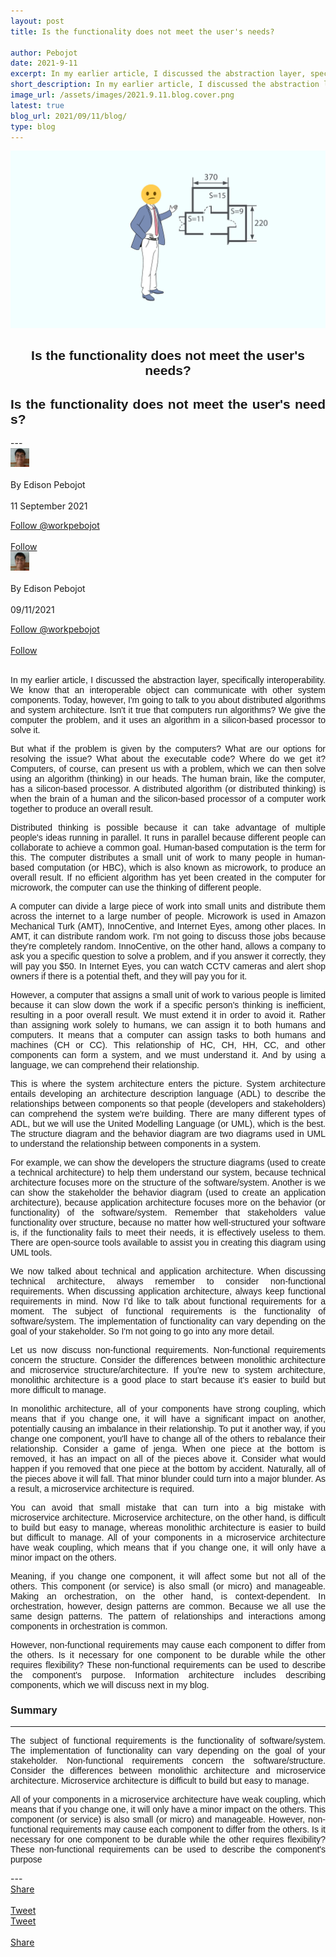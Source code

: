 ```yaml
---
layout: post
title: Is the functionality does not meet the user's needs?

author: Pebojot
date: 2021-9-11
excerpt: In my earlier article, I discussed the abstraction layer, specifically interoperability. We know that an interoperable object can communicate with other system components. Today, however, I'm going to talk to you about distributed algorithms and system architecture.
short_description: In my earlier article, I discussed the abstraction layer, specifically interoperability. We know that an interoperable object can communicate with other system components.
image_url: /assets/images/2021.9.11.blog.cover.png
latest: true
blog_url: 2021/09/11/blog/
type: blog
---
```

<img src="/assets/images/2021.9.11.blog.cover.png" class="rounded img-fluid">

<div class="desktop__size " style="text-align: center;font-family:sans-serif;word-spacing: 0px;">
    <h2>Is the functionality does not meet the user's needs?</h2>
</div>
<div class="mobile__size " style="text-align: justify;word-break: break-all;font-family:sans-serif;word-spacing: 0px;">
    <h2>Is the functionality does not meet the user's needs?</h2>
</div>
---

  <div class="desktop__size ">
    <div class="d-flex align-items-center">
      <div class="align-self-center">
        <small class="text-muted">
          <img src="/assets/images/2x2.webp" width="30" height="30" class="img-fluid rounded-circle"
            alt="Edison Pebojot">
        </small>
      </div>
      &nbsp;
      <div class="align-self-center">
        By Edison Pebojot
      </div>
      &nbsp;
      <div class="align-self-center">
        11 September 2021
      </div>
    </div>
    <p></p>
    <div class="d-flex align-items-center">
      <div class="align-self-center">
        <a href="https://twitter.com/workpebojot?ref_src=twsrc%5Etfw" class="twitter-follow-button" data-size="large"
          data-show-screen-name="false" data-show-count="false">Follow @workpebojot</a>
        <script async src="https://platform.twitter.com/widgets.js" charset="utf-8"></script>
      </div>
      &nbsp;
      <div class="align-self-center">
        <a class="github-button" href="https://github.com/workpebojot"
          data-color-scheme="no-preference: light; light: light; dark: light;" data-size="large"
          aria-label="Follow @workpebojot on GitHub">Follow</a>
      </div>
    </div>
  </div>


<div class="mobile__size">
    <div class="d-flex align-items-center">
        <div class="align-self-center">
            <small class="text-muted">
                <img src="/assets/images/2x2.webp" width="30" height="30" class="img-fluid rounded-circle"  alt="Edison Pebojot">
            </small>
        </div>
        &nbsp;
        <div class="align-self-center">
            By Edison Pebojot
        </div>
        &nbsp;
        <div class="align-self-center flex-grow-1">
            09/11/2021
        </div>
    </div>
    <p></p>
    <div class="d-flex align-items-center justify-content-start">
        <div class="align-self-center">
            <a href="https://twitter.com/workpebojot?ref_src=twsrc%5Etfw" class="twitter-follow-button align-self-center" data-show-screen-name="false" data-show-count="false">Follow @workpebojot</a><script async src="https://platform.twitter.com/widgets.js" charset="utf-8"></script>
        </div>
        &nbsp;
        <div class="align-self-center">
            <a class="github-button align-self-center" href="https://github.com/workpebojot" aria-label="Follow @workpebojot on GitHub">Follow</a>
        </div>
    </div>
</div>
<br />
<div style="text-align: justify;word-break: keep-all;font-family:sans-serif;">
    <p>In my earlier article, I discussed the abstraction layer, specifically interoperability. We know that an interoperable object can communicate with other system components. Today, however, I'm going to talk to you about distributed algorithms and system architecture. Isn't it true that computers run algorithms? We give the computer the problem, and it uses an algorithm in a silicon-based processor to solve it.</p>
    <p>But what if the problem is given by the computers? What are our options for resolving the issue? What about the executable code? Where do we get it? Computers, of course, can present us with a problem, which we can then solve using an algorithm (thinking) in our heads. The human brain, like the computer, has a silicon-based processor. A distributed algorithm (or distributed thinking) is when the brain of a human and the silicon-based processor of a computer work together to produce an overall result.</p>
    <p>Distributed thinking is possible because it can take advantage of multiple people's ideas running in parallel. It runs in parallel because different people can collaborate to achieve a common goal. Human-based computation is the term for this. The computer distributes a small unit of work to many people in human-based computation (or HBC), which is also known as microwork, to produce an overall result. If no efficient algorithm has yet been created in the computer for microwork, the computer can use the thinking of different people.</p>
    <p>A computer can divide a large piece of work into small units and distribute them across the internet to a large number of people. Microwork is used in Amazon Mechanical Turk (AMT), InnoCentive, and Internet Eyes, among other places. In AMT, it can distribute random work. I'm not going to discuss those jobs because they're completely random. InnoCentive, on the other hand, allows a company to ask you a specific question to solve a problem, and if you answer it correctly, they will pay you $50. In Internet Eyes, you can watch CCTV cameras and alert shop owners if there is a potential theft, and they will pay you for it.</p>
    <p>However, a computer that assigns a small unit of work to various people is limited because it can slow down the work if a specific person's thinking is inefficient, resulting in a poor overall result. We must extend it in order to avoid it. Rather than assigning work solely to humans, we can assign it to both humans and computers. It means that a computer can assign tasks to both humans and machines (CH or CC). This relationship of HC, CH, HH, CC, and other components can form a system, and we must understand it. And by using a language, we can comprehend their relationship.</p>
    <p>This is where the system architecture enters the picture. System architecture entails developing an architecture description language (ADL) to describe the relationships between components so that people (developers and stakeholders) can comprehend the system we're building. There are many different types of ADL, but we will use the United Modelling Language (or UML), which is the best. The structure diagram and the behavior diagram are two diagrams used in UML to understand the relationship between components in a system.</p>
    <p>For example, we can show the developers the structure diagrams (used to create a technical architecture) to help them understand our system, because technical architecture focuses more on the structure of the software/system. Another is we can show the stakeholder the behavior diagram (used to create an application architecture), because application architecture focuses more on the behavior (or functionality) of the software/system. Remember that stakeholders value functionality over structure, because no matter how well-structured your software is, if the functionality fails to meet their needs, it is effectively useless to them. There are open-source tools available to assist you in creating this diagram using UML tools.</p>
    <p>We now talked about technical and application architecture. When discussing technical architecture, always remember to consider non-functional requirements. When discussing application architecture, always keep functional requirements in mind. Now I'd like to talk about functional requirements for a moment. The subject of functional requirements is the functionality of software/system. The implementation of functionality can vary depending on the goal of your stakeholder. So I'm not going to go into any more detail.</p>
    <p>Let us now discuss non-functional requirements. Non-functional requirements concern the structure. Consider the differences between monolithic architecture and microservice structure/architecture. If you're new to system architecture, monolithic architecture is a good place to start because it's easier to build but more difficult to manage.</p>
    <p>In monolithic architecture, all of your components have strong coupling, which means that if you change one, it will have a significant impact on another, potentially causing an imbalance in their relationship. To put it another way, if you change one component, you'll have to change all of the others to rebalance their relationship. Consider a game of jenga. When one piece at the bottom is removed, it has an impact on all of the pieces above it. Consider what would happen if you removed that one piece at the bottom by accident. Naturally, all of the pieces above it will fall. That minor blunder could turn into a major blunder. As a result, a microservice architecture is required.</p>
    <p>You can avoid that small mistake that can turn into a big mistake with microservice architecture. Microservice architecture, on the other hand, is difficult to build but easy to manage, whereas monolithic architecture is easier to build but difficult to manage. All of your components in a microservice architecture have weak coupling, which means that if you change one, it will only have a minor impact on the others.</p>
    <p>Meaning, if you change one component, it will affect some but not all of the others. This component (or service) is also small (or micro) and manageable. Making an orchestration, on the other hand, is context-dependent. In orchestration, however, design patterns are common. Because we all use the same design patterns. The pattern of relationships and interactions among components in orchestration is common.</p>
    <p>However, non-functional requirements may cause each component to differ from the others. Is it necessary for one component to be durable while the other requires flexibility? These non-functional requirements can be used to describe the component's purpose. Information architecture includes describing components, which we will discuss next in my blog.</p>
    <h3>Summary</h3>
    <hr />
    <p>The subject of functional requirements is the functionality of software/system. The implementation of functionality can vary depending on the goal of your stakeholder. Non-functional requirements concern the software/structure. Consider the differences between monolithic architecture and microservice architecture. Microservice architecture is difficult to build but easy to manage. </p>
    <p>All of your components in a microservice architecture have weak coupling, which means that if you change one, it will only have a minor impact on the others. This component (or service) is also small (or micro) and manageable. However, non-functional requirements may cause each component to differ from the others. Is it necessary for one component to be durable while the other requires flexibility? These non-functional requirements can be used to describe the component's purpose</p>
</div>
---
<div class="desktop__size ">
  <div class="d-flex align-items-center">
    <div class="align-self-center">
      <div class="fb-share-button align-self-center" style="vertical-align: super;top:-2px" data-href="https://www.pebojot.com/2021/09/11/blog/" data-layout="button" data-size="large"><a target="_blank" href="https://www.facebook.com/sharer/sharer.php?u=https%3A%2F%2Fdevelopers.facebook.com%2Fdocs%2Fplugins%2F&amp;src=sdkpreparse" class="fb-xfbml-parse-ignore">Share</a></div>
    </div>
    &nbsp;
    <div class="align-self-center">
      <a href="https://twitter.com/share?ref_src=twsrc%5Etfw" class="twitter-share-button" data-size="large"
        data-show-screen-name="false" data-show-count="false" data-via="workpebojot">Tweet</a>
      <script async src="https://platform.twitter.com/widgets.js" charset="utf-8"></script>
    </div>
  </div>
</div>

<div class="mobile__size">
    <div class="d-flex align-items-center justify-content-start">
        <div class="align-self-center">
            <a href="https://twitter.com/share?ref_src=twsrc%5Etfw" class="twitter-share-button align-self-center" data-show-screen-name="false" data-show-count="false" data-via="workpebojot">Tweet</a><script async src="https://platform.twitter.com/widgets.js" charset="utf-8"></script>
        </div>
        &nbsp;
        <div class="align-self-center">
            <div class="fb-share-button align-self-center" style="vertical-align: super;top:-2px" data-href="https://www.pebojot.com/2021/09/11/blog/" data-layout="button" data-size="small"><a target="_blank" href="https://www.facebook.com/sharer/sharer.php?u=https%3A%2F%2Fdevelopers.facebook.com%2Fdocs%2Fplugins%2F&amp;src=sdkpreparse" class="fb-xfbml-parse-ignore">Share</a></div>
        </div>
    </div>
</div>
<br />
<br />
<br />
<br />
<br />